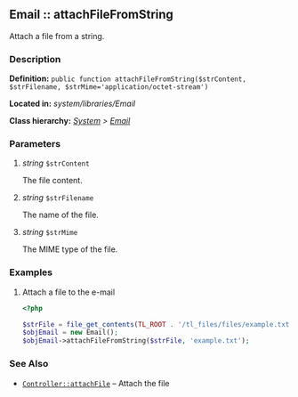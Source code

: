 
Email :: attachFileFromString
-------------------------------------------

Attach a file from a string.


### Description ###

**Definition:** `public function attachFileFromString($strContent, $strFilename, $strMime='application/octet-stream')`

**Located in:** *system/libraries/Email*

**Class hierarchy:** *[System](../System.php) > [Email](../Email)*


### Parameters ###

1. *string* `$strContent`

	The file content.
		

2. *string* `$strFilename`

	The name of the file.
		

3. *string* `$strMime`

	The MIME type of the file.


### Examples ###

1. Attach a file to the e-mail

	```php
	<?php

	$strFile = file_get_contents(TL_ROOT . '/tl_files/files/example.txt');
	$objEmail = new Email();
	$objEmail->attachFileFromString($strFile, 'example.txt');
	```
	

### See Also ###

- [`Controller::attachFile`](attachFile.md) – Attach the file
